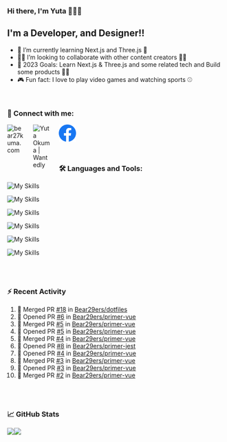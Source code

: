 ### Hi there, I'm Yuta 🤟🏻🐻

## I'm a Developer, and Designer!!

- 🌱 I’m currently learning Next.js and Three.js 🤣
- 👬🏻 I’m looking to collaborate with other content creators 👋🏻
- 🥅 2023 Goals: Learn Next.js & Three.js and some related tech and Build some products 💪🏻
- 🎮 Fun fact: I love to play video games and watching sports ⚾️

<br />

### :wave: Connect with me:

[<img align="left" alt="bear27kuma.com" width="40px" src="https://user-images.githubusercontent.com/39920490/156489586-f125813b-e344-46d6-9306-f5786684b976.jpg" style="margin-right: 20px;" />](https://bear29ers.github.io/)
[<img align="left" alt="Yuta Okuma | Wantedly" width="40px" src="https://user-images.githubusercontent.com/39920490/156489528-fdc520d6-10f1-43b6-8bf8-fadf8dcf1a90.jpg" style="margin-right: 20px;" />](https://www.wantedly.com/id/yuta_okuma_b)
[<img align="left" alt="Yuta Okuma | Facebook" width="40px" src="https://github.com/github/explore/blob/main/topics/facebook/facebook.png?raw=true" style="margin-right: 20px;" />](https://www.facebook.com/kumakuma1129/)

[//]: # '[<img align="left" alt="Yuta Okuma | Instagram" width="40px" src="https://github.com/github/explore/blob/main/topics/instagram/instagram.png?raw=true" />](https://www.instagram.com/bear_27earl/)'

<br />
<br />
<br />
<br />

### :hammer_and_wrench: Languages and Tools:

![My Skills](https://skillicons.dev/icons?i=html,css,sass,tailwind,bootstrap,js)

![My Skills](https://skillicons.dev/icons?i=ts,jquery,react,nextjs,vercel,vue)

![My Skills](https://skillicons.dev/icons?i=nodejs,express,jest,php,laravel,mysql)

![My Skills](https://skillicons.dev/icons?i=docker,git,github,githubactions,aws,linux)

![My Skills](https://skillicons.dev/icons?i=vim,neovim,lua,md,idea,vscode)

![My Skills](https://skillicons.dev/icons?i=atom,webpack,xd,ps,ai,ae)

<br />
<br />

### :zap: Recent Activity

<!--START_SECTION:activity-->

1. 🎉 Merged PR [#18](https://github.com/Bear29ers/dotfiles/pull/18) in [Bear29ers/dotfiles](https://github.com/Bear29ers/dotfiles)
2. 💪 Opened PR [#6](https://github.com/Bear29ers/primer-vue/pull/6) in [Bear29ers/primer-vue](https://github.com/Bear29ers/primer-vue)
3. 🎉 Merged PR [#5](https://github.com/Bear29ers/primer-vue/pull/5) in [Bear29ers/primer-vue](https://github.com/Bear29ers/primer-vue)
4. 💪 Opened PR [#5](https://github.com/Bear29ers/primer-vue/pull/5) in [Bear29ers/primer-vue](https://github.com/Bear29ers/primer-vue)
5. 🎉 Merged PR [#4](https://github.com/Bear29ers/primer-vue/pull/4) in [Bear29ers/primer-vue](https://github.com/Bear29ers/primer-vue)
6. 💪 Opened PR [#8](https://github.com/Bear29ers/primer-jest/pull/8) in [Bear29ers/primer-jest](https://github.com/Bear29ers/primer-jest)
7. 💪 Opened PR [#4](https://github.com/Bear29ers/primer-vue/pull/4) in [Bear29ers/primer-vue](https://github.com/Bear29ers/primer-vue)
8. 🎉 Merged PR [#3](https://github.com/Bear29ers/primer-vue/pull/3) in [Bear29ers/primer-vue](https://github.com/Bear29ers/primer-vue)
9. 💪 Opened PR [#3](https://github.com/Bear29ers/primer-vue/pull/3) in [Bear29ers/primer-vue](https://github.com/Bear29ers/primer-vue)
10. 🎉 Merged PR [#2](https://github.com/Bear29ers/primer-vue/pull/2) in [Bear29ers/primer-vue](https://github.com/Bear29ers/primer-vue)

<!--END_SECTION:activity-->

<br />
<br />

### :chart_with_upwards_trend: GitHub Stats

<div style="display: flex;">
    <a href="https://github.com/Bear29ers">
        <img height="200px;" src="https://github-readme-stats.vercel.app/api?username=Bear29ers&show_icons=true&theme=bear">
    </a>
    <a href="https://github.com/Bear29ers">
        <img height="200px" src="https://github-readme-stats.vercel.app/api/top-langs/?username=Bear29ers&langs_count=6&layout=compact&theme=bear">
    </a>
</div>
